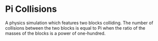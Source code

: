 # Pi Collisions

A physics simulation which features two blocks colliding. The number of collisions between the two blocks is equal to Pi when the ratio of the masses of the blocks is a power of one-hundred.